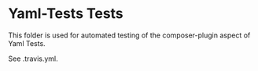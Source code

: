 # Yaml-Tests Tests

This folder is used for automated testing of the composer-plugin
aspect of Yaml Tests.

See .travis.yml.